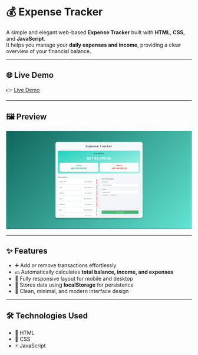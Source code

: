 # 💰 Expense Tracker

A simple and elegant web-based **Expense Tracker** built with **HTML**, **CSS**, and **JavaScript**.  
It helps you manage your **daily expenses and income**, providing a clear overview of your financial balance.

---

## 🌐 Live Demo

👉 [Live Demo](https://expense-tracker-xo1.netlify.app/)

---

## 🖼️ Preview

![Expense Tracker Preview](/Image/previewe.png)

---

## ✨ Features

- ➕ Add or remove transactions effortlessly
- 💵 Automatically calculates **total balance, income, and expenses**
- 📱 Fully responsive layout for mobile and desktop
- 💾 Stores data using **localStorage** for persistence
- 🎨 Clean, minimal, and modern interface design

---

## 🛠️ Technologies Used

- 🧱 HTML
- 🎨 CSS
- ⚡ JavaScript
